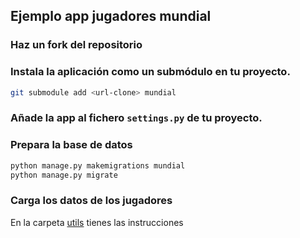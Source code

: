 ## Ejemplo app jugadores mundial

### Haz un fork del repositorio

### Instala la aplicación como un submódulo en tu proyecto.

```bash
git submodule add <url-clone> mundial
```

### Añade la app al fichero `settings.py` de tu proyecto.

### Prepara la base de datos

```bash
python manage.py makemigrations mundial
python manage.py migrate
```

### Carga los datos de los jugadores

En la carpeta [utils](tree/main/utils) tienes las instrucciones
